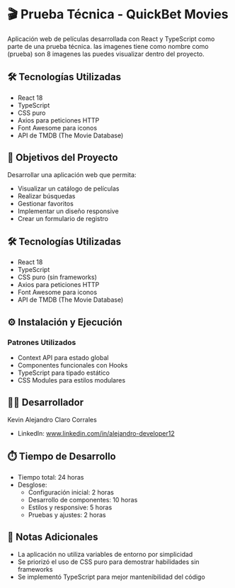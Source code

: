 # 🎬 Prueba Técnica - QuickBet Movies

Aplicación web de películas desarrollada con React y TypeScript como parte de una prueba técnica.
las imagenes tiene como nombre como (prueba) son 8 imagenes las puedes visualizar dentro del proyecto.


## 🛠️ Tecnologías Utilizadas

- React 18
- TypeScript
- CSS puro
- Axios para peticiones HTTP
- Font Awesome para iconos
- API de TMDB (The Movie Database)


## 🎯 Objetivos del Proyecto

Desarrollar una aplicación web que permita:
- Visualizar un catálogo de películas
- Realizar búsquedas
- Gestionar favoritos
- Implementar un diseño responsive
- Crear un formulario de registro

## 🛠️ Tecnologías Utilizadas

- React 18
- TypeScript
- CSS puro (sin frameworks)
- Axios para peticiones HTTP
- Font Awesome para iconos
- API de TMDB (The Movie Database)

## ⚙️ Instalación y Ejecución

### Patrones Utilizados
- Context API para estado global
- Componentes funcionales con Hooks
- TypeScript para tipado estático
- CSS Modules para estilos modulares

## 👨‍💻 Desarrollador

Kevin Alejandro Claro Corrales
- LinkedIn: www.linkedin.com/in/alejandro-developer12

## ⏱️ Tiempo de Desarrollo

- Tiempo total: 24 horas
- Desglose:
  - Configuración inicial: 2 horas
  - Desarrollo de componentes: 10 horas
  - Estilos y responsive: 5 horas
  - Pruebas y ajustes: 2 horas

## 📝 Notas Adicionales

- La aplicación no utiliza variables de entorno por simplicidad
- Se priorizó el uso de CSS puro para demostrar habilidades sin frameworks
- Se implementó TypeScript para mejor mantenibilidad del código
